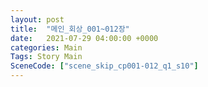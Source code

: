 ```yaml
---
layout: post
title:  "메인_회상_001~012장"
date:   2021-07-29 04:00:00 +0000
categories: Main
Tags: Story Main
SceneCode: ["scene_skip_cp001-012_q1_s10"]
---
```

